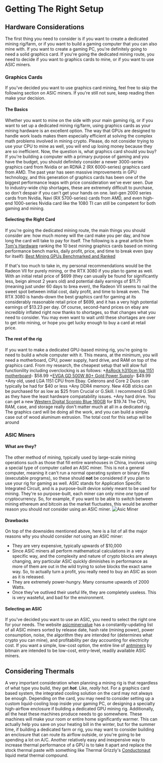 # Getting The Right Setup  
## Hardware Considerations  
The first thing you need to consider is if you want to create a dedicated mining rig/farm, or if you want to build a gaming computer that you can also mine with.  If you want to create a gaming PC, you're definitely going to need a solid graphics card.  If you're going the dedicated mining route, you need to decide if you want to graphics cards to mine, or if you want to use ASIC miners.  
### Graphics Cards  
  If you've decided you want to use graphics card mining, feel free to skip the following section on ASIC miners.  If you're still not sure, keep reading then make your decision.  
#### The Basics
Whether you want to mine on the side with your main gaming rig, or if you want to set up a dedicated mining rig/farm, using graphics cards as your mining hardware is an excellent option.  The way that GPUs are designed to handle work loads makes them especially efficient at solving the complex math problems involved in mining crypto.  Please, do not consider trying to use your CPU to mine as well, you will end up losing money because they are so inefficient.  Now, the question is, what graphics card should you buy?  If you're building a computer with a primary purpose of gaming and you have the budget, you should definitely consider a newer 3000-series graphics card from Nvidia or an RDNA 2 (RX 6000-series) graphics card from AMD.  The past year has seen massive improvements in GPU technology, and this generation of graphics cards has been one of the biggest performance leaps with price consideration we've ever seen.  Due to industry-wide chip shortages, these are extremely difficult to purchase, so don't despair if you can't get your hands on one.  last-gen 2000 series cards from Nvidia, Navi (RX 5700-series) cards from AMD, and even high-end 1000-series Nvidia card like the 1080 TI can still be competent for both gaming and mining.
#### Selecting the Right Card
If you're going the dedicated mining route, the main things you should consider are: how much money will the card make you per day, and how long the card will take to pay for itself.  The following is a great article from [Tom's Hardware](https://www.tomshardware.com/) ranking the 10 best mining graphics cards based on mining performance bench marks, daily profit, price, and time to break even (pay for itself):
[Best Mining GPUs Benchmarked and Ranked](https://www.tomshardware.com/best-picks/best-mining-gpus-benchmarked-and-ranked)  

If that's too much to take in, my personal recommendations would be the Radeon VII for purely mining, or the RTX 3080 if you plan to game as well.  With an initial retail price of $699 (they can usually be found for significantly less, beign almost 2 years old) and potential daily earnings of $11.71 (meaning just under 60 days to brea even), the Radeon VII seems to nail the sweet spot between initial cost, daily profit, and time to break even.  The RTX 3080 is hands-down the best graphics card for gaming at its considerably reasonable retail price of $699, and it has a very high potential earnings of $13.23 per day.  Of course, second-hand prices on ebay are incredibly inflated right now thanks to shortages, so that changes what you need to consider.  You may even want to wait until these shortages are over to get into mining, or hope you get lucky enough to buy a card at retail price.  
#### The rest of the rig
If you want to make a dedicated GPU-based mining rig, you're going to need to build a whole computer with it.  This means, at the minimum, you will need a motherboard, CPU, power supply, hard drive, and RAM on top of the graphics card.  From my research, the cheapest setup that will alow full functionility including overclocking is as follows:
+[AsRock h310cm lga 1151 motherboard](https://www.amazon.com/ASRock-H310CM-HDV-LGA1151-MicroATX-Motherboard/dp/B07PZFG21H)- $58.99
+[EVGA GD 500W 80+ Gold Power Supply](https://www.amazon.com/EVGA-Warranty-Power-Supply-100-GD-0500-V1/dp/B07WC79PPN)- $49.99
+Any old, used LGA 1151 CPU from Ebay.  Celerons and Core 2 Duos can typically be had for $40 or less
+Any DDR4 memory.  New 4GB sticks can be purchased for as low as $25 from Crucial or G.Skill.  I recommend G.Skill as they have the least hardware compatability issues.
+Any hard drive.  You can get a new [Western Digital Scorpio Blue 160GB](https://www.amazon.com/dp/B0037NYQ9I?tag=pcpapi-20&linkCode=ogi&th=1&psc=1) for $19.74
The CPU, RAM, case, and storage really don't matter much at all in a dedicated rig.  The graphics card will be doing all the work, and you can build a simple case out of wood aluminum extrusion.
The total cost for this setup will be around
### ASIC Miners
#### What are they?
The other method of mining, typically used by large-scale mining operations such as those that fill entire warehouses in China, involves using a special type of computer called an ASIC miner.  This is not a general computer, meaning it can't run a normal operating system or binary files (executable programs), so these should **not** be considered if you plan to use your rig for gaming as well.  ASIC stands for Application Specific Integrated Circuit, and is a purpose-built device solely meant to be used for mining.  They're so purpose-built, each miner can only mine *one* type of cryptocurrency.  So, for example, if you want to be able to switch between mining ethereum and bitcoin as the market fluctuates, this would be another reason you should *not* consider using an ASIC miner.
![Asic Miner](https://images-na.ssl-images-amazon.com/images/I/61A%2BDonxfrL._AC_SL1184_.jpg)
#### Drawbacks
On top of the downsides mentioned above, here is a list of all the major reasons why you should consider _not_ using an ASIC miner:
+ They are very expensive, typically upwards of $10,000
+ Since ASIC miners all perform mathematical calculations in a very specific way, and the complexity and nature of crypto blocks are always changing, any particular ASIC quickly diminishes in performance as more of them are out in the wild trying to solve blocks the exact same way.  So, to actually turn a profit, you really need to buy an ASIC as soon as it is released.
+ They are extremely power-hungry.  Many consume upwards of 2000 Watts.
+ Once they've outlived their useful life, they are completely useless.  This is very wasteful, and bad for the environment.
#### Selecting an ASIC
If you've decided you want to use an ASIC, you need to select the right one for your needs.  The website [asicminervalue](https://www.asicminervalue.com/) has a constantly-updating list of all ASIC miners sorted by release date, hash rate (mining power), power consumption, noise, the algorithm they are intended for (determines what crypto you can mine), and profitability per day accounting for electricity cost.  If you want a simple, low-cost option, the entire line of [antminers](https://shop.bitmain.com/) by bitmain are intended to be low-cost, entry-level, readily available ASIC miners.
## Considering Thermals
A very important consideration when planning a mining rig is that regardless of what type you build, they get _**hot**_.  Like, _really_ hot.  For a graphics card based system, the integrated cooling solution on the card may not always be enough.  Depending on the card, you may need to consider setting up a custom liquid-cooling loop inside your gaming PC, or designing a specialty high-airflow enclosure if building a dedicated GPU mining rig.  Additionally, all the heat these machines produce needs to go somewhere.  These machines will make your room or entire home significantly warmer.  This can actually help you save on your heating bill in the winter, but for the summer time, if building a dedicated farm or rig, you may want to consider building an enclosure that can route its airflow outside, or you're going to be spending a lot on A/C.  Another relatively easy and inexpensive way to increase thermal performance of a GPU is to take it apart and replace the stock thermal paste with something like Thermal Grizzly's [Conductonaut](https://www.amazon.com/Thermal-Grizzly-Conductonaut-Grease-Paste/dp/B01A9KIGSI) liquid metal thermal compound.
